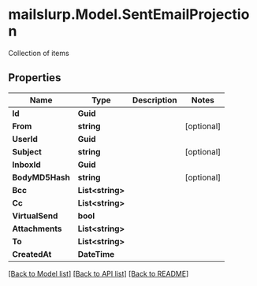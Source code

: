 # mailslurp.Model.SentEmailProjection
Collection of items

## Properties

Name | Type | Description | Notes
------------ | ------------- | ------------- | -------------
**Id** | **Guid** |  | 
**From** | **string** |  | [optional] 
**UserId** | **Guid** |  | 
**Subject** | **string** |  | [optional] 
**InboxId** | **Guid** |  | 
**BodyMD5Hash** | **string** |  | [optional] 
**Bcc** | **List&lt;string&gt;** |  | 
**Cc** | **List&lt;string&gt;** |  | 
**VirtualSend** | **bool** |  | 
**Attachments** | **List&lt;string&gt;** |  | 
**To** | **List&lt;string&gt;** |  | 
**CreatedAt** | **DateTime** |  | 

[[Back to Model list]](../README#documentation-for-models) [[Back to API list]](../README#documentation-for-api-endpoints) [[Back to README]](../README)

